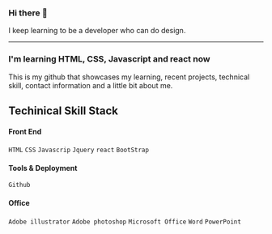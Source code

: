 ### Hi there 👋
I keep learning to be a developer who can do design. 

<!--
**jinsolbae/jinsolbae** is a ✨ _special_ ✨ repository because its `README.md` (this file) appears on your GitHub profile.

Here are some ideas to get you started:

- 🔭 I’m currently working on ...
- 🌱 I’m currently learning ...
- 👯 I’m looking to collaborate on ...
- 🤔 I’m looking for help with ...
- 💬 Ask me about ...
- 📫 How to reach me: ...
- 😄 Pronouns: ...
- ⚡ Fun fact: ...
-->
---
### I'm learning HTML, CSS, Javascript and react now
This is my github that showcases my learning, recent projects, technical skill, contact information and a little bit about me.




## Techinical Skill Stack

#### Front End
`HTML` `CSS` `Javascrip` `Jquery` `react` `BootStrap`
#### Tools & Deployment
`Github`
#### Office
`Adobe illustrator` `Adobe photoshop` `Microsoft Office` `Word` `PowerPoint`

